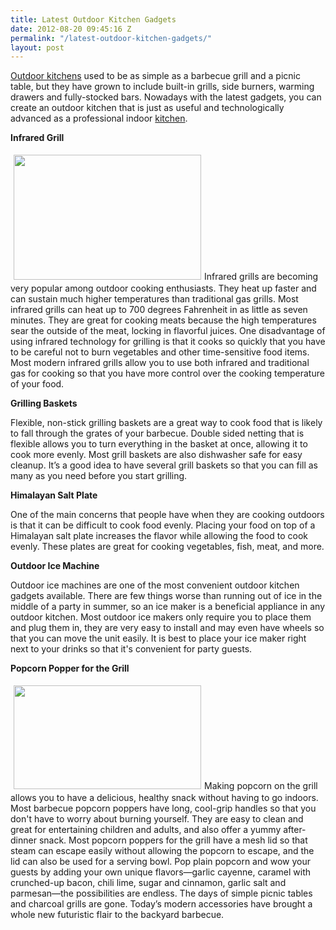 ```yaml
---
title: Latest Outdoor Kitchen Gadgets
date: 2012-08-20 09:45:16 Z
permalink: "/latest-outdoor-kitchen-gadgets/"
layout: post
---
```


<a href="http://www.murraylampert.com/san-diego-kitchen-remodeling-services/">Outdoor kitchens</a> used to be as simple as a barbecue grill and a picnic table, but they have grown to include built-in grills, side burners, warming drawers and fully-stocked bars. Nowadays with the latest gadgets, you can create an outdoor kitchen that is just as useful and technologically advanced as a professional indoor <a href="http://www.murraylampert.com/san-diego-kitchen-remodeling-services/">kitchen</a>.

<strong>Infrared Grill</strong>

<a href="http://murraylampert.com/wp-content/uploads/2012/08/Firepit-La-Mesa.gif"><img class="alignleft size-medium wp-image-1152" style="margin: 5px;" title="Firepit---La-Mesa" src="http://murraylampert.com/wp-content/uploads/2012/08/Firepit-La-Mesa-300x200.gif" alt="" width="300" height="200" /></a>Infrared grills are becoming very popular among outdoor cooking enthusiasts. They heat up faster and can sustain much higher temperatures than traditional gas grills. Most infrared grills can heat up to 700 degrees Fahrenheit in as little as seven minutes. They are great for cooking meats because the high temperatures sear the outside of the meat, locking in flavorful juices. One disadvantage of using infrared technology for grilling is that it cooks so quickly that you have to be careful not to burn vegetables and other time-sensitive food items. Most modern infrared grills allow you to use both infrared and traditional gas for cooking so that you have more control over the cooking temperature of your food.

<strong>Grilling Baskets</strong>

Flexible, non-stick grilling baskets are a great way to cook food that is likely to fall through the grates of your barbecue. Double sided netting that is flexible allows you to turn everything in the basket at once, allowing it to cook more evenly. Most grill baskets are also dishwasher safe for easy cleanup. It’s a good idea to have several grill baskets so that you can fill as many as you need before you start grilling.

<strong>Himalayan Salt Plate</strong>

One of the main concerns that people have when they are cooking outdoors is that it can be difficult to cook food evenly. Placing your food on top of a Himalayan salt plate increases the flavor while allowing the food to cook evenly. These plates are great for cooking vegetables, fish, meat, and more.

<strong>Outdoor Ice Machine</strong>

Outdoor ice machines are one of the most convenient outdoor kitchen gadgets available. There are few things worse than running out of ice in the middle of a party in summer, so an ice maker is a beneficial appliance in any outdoor kitchen. Most outdoor ice makers only require you to place them and plug them in, they are very easy to install and may even have wheels so that you can move the unit easily. It is best to place your ice maker right next to your drinks so that it's convenient for party guests.

<strong>Popcorn Popper for the Grill</strong>

<a href="http://murraylampert.com/wp-content/uploads/2012/08/Trex-Composite-Deck.gif"><img class="alignleft size-medium wp-image-1153" style="margin: 5px;" title="Trex-Composite-Deck" src="http://murraylampert.com/wp-content/uploads/2012/08/Trex-Composite-Deck-300x166.gif" alt="" width="300" height="166" /></a>Making popcorn on the grill allows you to have a delicious, healthy snack without having to go indoors. Most barbecue popcorn poppers have long, cool-grip handles so that you don't have to worry about burning yourself. They are easy to clean and great for entertaining children and adults, and also offer a yummy after-dinner snack. Most popcorn poppers for the grill have a mesh lid so that steam can escape easily without allowing the popcorn to escape, and the lid can also be used for a serving bowl. Pop plain popcorn and wow your guests by adding your own unique flavors—garlic cayenne, caramel with crunched-up bacon, chili lime, sugar and cinnamon, garlic salt and parmesan—the possibilities are endless.
The days of simple picnic tables and charcoal grills are gone. Today’s modern accessories have brought a whole new futuristic flair to the backyard barbecue.
